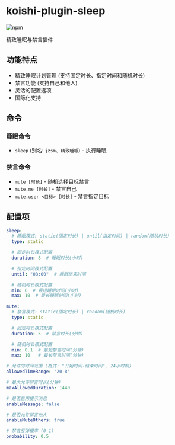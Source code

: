 # koishi-plugin-sleep

[![npm](https://img.shields.io/npm/v/koishi-plugin-sleep?style=flat-square)](https://www.npmjs.com/package/koishi-plugin-sleep)

精致睡眠与禁言插件

## 功能特点

- 精致睡眠计划管理 (支持固定时长、指定时间和随机时长)
- 禁言功能 (支持自己和他人)
- 灵活的配置选项
- 国际化支持

## 命令

### 睡眠命令

- `sleep` (别名: `jzsm`、`精致睡眠`) - 执行睡眠

### 禁言命令

- `mute [时长]` - 随机选择目标禁言
- `mute.me [时长]` - 禁言自己
- `mute.user <目标> [时长]` - 禁言指定目标

## 配置项

```yaml
sleep:
  # 睡眠模式: static(固定时长) | until(指定时间) | random(随机时长)
  type: static

  # 固定时长模式配置
  duration: 8  # 睡眠时长(小时)

  # 指定时间模式配置
  until: "08:00"  # 睡眠结束时间

  # 随机时长模式配置
  min: 6  # 最短睡眠时间(小时)
  max: 10  # 最长睡眠时间(小时)

mute:
  # 禁言模式: static(固定时长) | random(随机时长)
  type: static

  # 固定时长模式配置
  duration: 5  # 禁言时长(分钟)

  # 随机时长模式配置
  min: 0.1  # 最短禁言时间(分钟)
  max: 10   # 最长禁言时间(分钟)

# 允许的时间范围 (格式: "开始时间-结束时间", 24小时制)
allowedTimeRange: "20-8"

# 最大允许禁言时长(分钟)
maxAllowedDuration: 1440

# 是否启用提示消息
enableMessage: false

# 是否允许禁言他人
enableMuteOthers: true

# 禁言反弹概率 (0-1)
probability: 0.5
```
